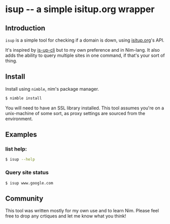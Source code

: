# isup -- a simple isitup.org wrapper

## Introduction

`isup` is a simple tool for checking if a domain is down, using
[isitup.org](https:://isitup.org)'s API.

It's inspired by [is-up-cli](https://github.com/sindresorhus/is-up-cli) but to my own preference and in Nim-lang. It also adds the ability to query multiple sites in one command, if that's your sort of thing.

## Install

Install using `nimble`, nim's package manager.

```sh
$ nimble install
```

You will need to have an SSL library installed. This tool assumes you're on a unix-machine of some sort, as proxy settings are sourced from the environment.

## Examples

### list help:

```sh
$ isup --help
```

### Query site status

```
$ isup www.google.com
```

## Community

This tool was written mostly for my own use and to learn Nim. Please feel
free to drop any crtiques and let me know what you think!
